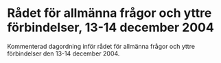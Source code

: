 # Rådet för allmänna frågor och yttre förbindelser, 13-14 december 2004

Kommenterad dagordning inför rådet för allmänna frågor och yttre förbindelser den 13\-14 december 2004\.
